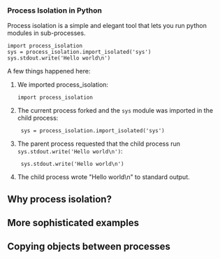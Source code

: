 ### Process Isolation in Python

Process isolation is a simple and elegant tool that lets you run
python modules in sub-processes.

```
import process_isolation
sys = process_isolation.import_isolated('sys')
sys.stdout.write('Hello world\n')
````

A few things happened here:

1. We imported process_isolation:
    ```
    import process_isolation
    ````

2. The current process forked and the `sys` module was imported in the child process:

        sys = process_isolation.import_isolated('sys')

3. The parent process requested that the child process run `sys.stdout.write('Hello world\n')`:

        sys.stdout.write('Hello world\n')

4. The child process wrote "Hello world\n" to standard output.

## Why process isolation?

## More sophisticated examples

## Copying objects between processes
